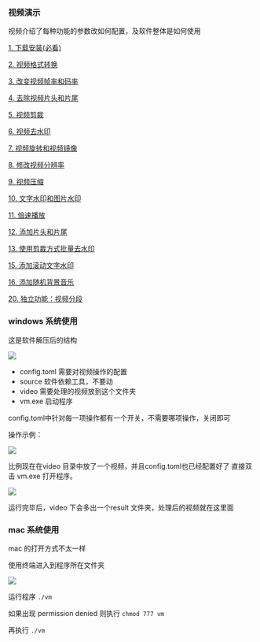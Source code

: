 

### 视频演示

视频介绍了每种功能的参数改如何配置，及软件整体是如何使用

[1. 下载安装(必看)]()

[2. 视频格式转换]()

[3. 改变视频帧率和码率]()

[4. 去除视频片头和片尾]()

[5. 视频剪裁]()

[6. 视频去水印]()

[7. 视频旋转和视频镜像]()

[8. 修改视频分辨率]()

[9. 视频压缩]()

[10. 文字水印和图片水印]()

[11. 倍速播放]()

[12. 添加片头和片尾]()

[13. 使用剪裁方式批量去水印]()

[15. 添加滚动文字水印]()

[16. 添加随机背景音乐]()

[20. 独立功能：视频分段]()



### windows 系统使用

这是软件解压后的结构

![](https://github.com/suifengqjn/videoWater/blob/master/image/r_1.png?raw=true)

* config.toml 需要对视频操作的配置
* source 软件依赖工具，不要动
* video 需要处理的视频放到这个文件夹
* vm.exe 启动程序

config.toml中针对每一项操作都有一个开关，不需要哪项操作，关闭即可

操作示例：

![](https://github.com/suifengqjn/videoWater/blob/master/image/r_2.png?raw=true)

比例现在在video 目录中放了一个视频，并且config.toml也已经配置好了
直接双击 vm.exe 打开程序。

![](https://github.com/suifengqjn/videoWater/blob/master/image/r_3.png?raw=true)

运行完毕后，video 下会多出一个result 文件夹，处理后的视频就在这里面


### mac 系统使用

mac 的打开方式不太一样

使用终端进入到程序所在文件夹

![](https://github.com/suifengqjn/videoWater/blob/master/image/r_4.png?raw=true)

运行程序
`./vm`

如果出现 permission denied 
则执行 `chmod 777 vm`

再执行 `./vm`